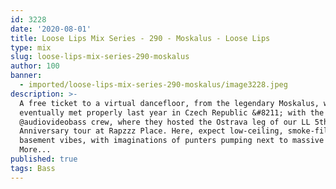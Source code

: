 ```yaml
---
id: 3228
date: '2020-08-01'
title: Loose Lips Mix Series - 290 - Moskalus - Loose Lips
type: mix
slug: loose-lips-mix-series-290-moskalus
author: 100
banner:
  - imported/loose-lips-mix-series-290-moskalus/image3228.jpeg
description: >-
  A free ticket to a virtual dancefloor, from the legendary Moskalus, who we
  eventually met properly last year in Czech Republic &#8211; with the
  @audiovideobass crew, where they hosted the Ostrava leg of our LL 5th
  Anniversary tour at Rapzzz Place. Here, expect low-ceiling, smoke-filled
  basement vibes, with imaginations of punters pumping next to massive [...]Read
  More...
published: true
tags: Bass
---
```

